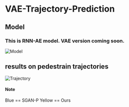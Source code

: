 # VAE-Trajectory-Prediction


## Model 
### This is RNN-AE model. VAE version coming soon. 
![Model](https://github.com/arsalhuda24/VAE-Trajectory-Prediction/blob/master/model.png)



## results on pedestrain trajectories
![Trajectory](https://github.com/arsalhuda24/VAE-Trajectory-Prediction/blob/master/results.png)
#### Note 
Blue == SGAN-P
Yellow == Ours
